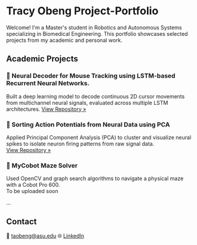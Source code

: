 # Tracy Obeng Project-Portfolio
Welcome! I'm a Master's student in Robotics and Autonomous Systems specializing in Biomedical Engineering. This portfolio showcases selected projects from my academic and personal work.

## Academic Projects 

### 🧠 Neural Decoder for Mouse Tracking using LSTM-based Recurrent Neural Networks.
Built a deep learning model to decode continuous 2D cursor movements from multichannel neural signals, evaluated across multiple LSTM architectures.
[View Repository »](https://github.com/tracyaobeng/Neural-Cursor-Decoder)
 
### 🧬 Sorting Action Potentials from Neural Data using PCA  
Applied Principal Component Analysis (PCA) to cluster and visualize neural spikes to isolate neuron firing patterns
from raw signal data.  
[View Repository »](https://github.com/tracyaobeng/Sorting-Action-Potentials)

### 🤖 MyCobot Maze Solver
Used OpenCV and graph search algorithms to navigate a physical maze with a Cobot Pro 600.  
To be uploaded soon

...

## Contact
📧 taobeng@asu.edu
🌐 [LinkedIn](https://www.linkedin.com/in/tracy-ayebea-obeng)



